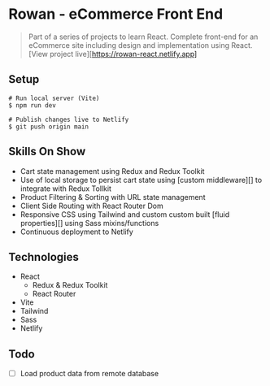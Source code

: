 # Rowan - eCommerce Front End

> Part of a series of projects to learn React. Complete front-end for an eCommerce site including design and implementation using React.
> [View project live][https://rowan-react.netlify.app]

## Setup
```shell
# Run local server (Vite)
$ npm run dev

# Publish changes live to Netlify
$ git push origin main
```

## Skills On Show
- Cart state management using Redux and Redux Toolkit
- Use of local storage to persist cart state using [custom middleware][] to integrate with Redux Tollkit
- Product Filtering & Sorting with URL state management
- Client Side Routing with React Router Dom
- Responsive CSS using Tailwind and custom custom built [fluid properties][] using Sass mixins/functions
- Continuous deployment to Netlify

## Technologies
- React
  - Redux & Redux Toolkit
  - React Router
- Vite
- Tailwind
- Sass
- Netlify

## Todo
- [ ] Load product data from remote database

[1]:	https://rowan-react.netlify.app